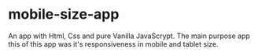 # mobile-size-app
An app with Html, Css and pure Vanilla JavaScrypt. The main purpose app this of this app was it's responsiveness in mobile and tablet size. 
